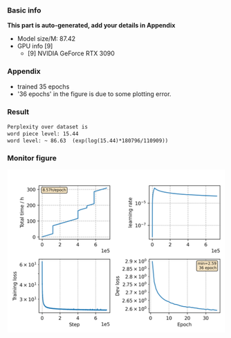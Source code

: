 ### Basic info

**This part is auto-generated, add your details in Appendix**

* Model size/M: 87.42
* GPU info \[9\]
  * \[9\] NVIDIA GeForce RTX 3090

### Appendix

* trained 35 epochs
* '36 epochs' in the figure is due to some plotting error.

### Result
```
Perplexity over dataset is 
word piece level: 15.44
word level: ~ 86.63  (exp(log(15.44)*180796/110909))
```

### Monitor figure
![monitor](./monitor.png)
